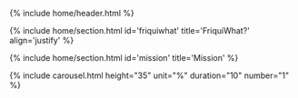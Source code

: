 {% include home/header.html %}

<!-- FriquiWhat? -->
{% include home/section.html id='friquiwhat' title='FriquiWhat?' align='justify' %}



<!-- Mission -->
{% include home/section.html id='mission' title='Mission' %}

{% include carousel.html height="35" unit="%" duration="10" number="1" %}
<!--<section class="page-section" id="{{ include.id }}">
    <div class="container">
        <div class="row">
            <div class="col-lg-12 text-center">
{% include corporatepartners.html id='corporatesection' title='Corporate Partners' %}
</div></div></div></section>
<br /> <br />-->
<!-- Original Announcement -->
<!-- include home/section.html id='announcement' title='Original Announcement' font_size='smaller'-->
